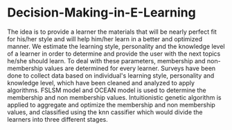 # Decision-Making-in-E-Learning
The idea is to provide a learner the materials that will be nearly perfect fit for his/her style and will help him/her learn in a better and optimized manner. We estimate the learning style, personality and the knowledge level of a learner in order to determine and provide the user with the next topics he/she should learn. To deal with these parameters, membership and non-membership values are determined for every learner. Surveys have been done to collect data based on individual's learning style, personality and knowledge level, which have been cleaned and analyzed to apply algorithms. FSLSM model and OCEAN model is used to determine the membership and non membership values. Intuitionistic genetic algorithm is applied to aggregate and optimize the membership and non membership values, and classified using the knn cassifier which would divide the learners into three different stages.

